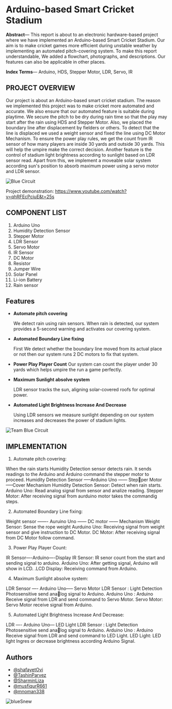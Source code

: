 #  Arduino-based Smart Cricket Stadium

**Abstract**— This report is about to an electronic hardware-based
project where we have implemented an Arduino-based Smart
Cricket Stadium. Our aim is to make cricket games more efficient
during unstable weather by implementing an automated pitch-covering system. To make this report understandable, We added
a flowchart, photographs, and descriptions. Our features can also
be applicable in other places.

**Index Terms**— Arduino, HDS, Stepper Motor, LDR, Servo, IR


##  PROJECT OVERVIEW

Our project is about an Arduino-based smart cricket stadium. The reason we implemented this project was to make
cricket more automated and accurate. We also ensure that our
automated feature is suitable during playtime. We secure the
pitch to be dry during rain time so that the play may start
after the rain using HDS and Stepper Motor. Also, we placed
the boundary line after displacement by fielders or others.
To detect that the line is displaced we used a weight sensor and
fixed the line using DC Motor Mechanism. To ensure the
power play rules, we get the count from IR sensor of how many
players are inside 30 yards and outside 30 yards. This will
help the umpire make the correct decision. Another feature is
the control of stadium light brightness according to sunlight based on
LDR sensor read. Apart from this, we implement a moveable
solar system according sun's position to absorb maximum power
using a servo motor and LDR sensor.

![Blue Circuit](https://github.com/TashinParvez/Smart-Cricket-Stadium/assets/84122972/2e8d4798-823a-490c-88e2-e4f1ca1317d7)

Project demonstration: https://www.youtube.com/watch?v=qhRFEcPciuE&t=25s

##  COMPONENT LIST

1) Arduino Uno
2) Humidity Detection Sensor
3) Stepper Motor
4) LDR Sensor
5) Servo Motor
6) IR Sensor
7) DC Motor
8) Resistor
9) Jumper Wire
10) Solar Panel
11) Li-ion Battery
12) Rain sensor


##  Features
- **Automate pitch covering**

    We detect rain using rain sensors. When rain is detected, our system provides a 5-second warning and activates our covering system.

- **Automated Boundary Line fixing** 

    First We detect whether the boundary line moved from its actual place or not then our system runs 2 DC motors to fix that system.

- **Power Play Player Count**
    Our system can count the player under 30 yards which helps umpire the run a game perfectly.

- **Maximum Sunlight absolve system**  

    LDR sensor tracks the sun, aligning solar-covered roofs for optimal power.

- **Automated Light Brightness Increase And Decrease**

    Using LDR sensors we measure sunlight depending on our system increases and decreases the power of stadium lights.

![Team Blue Circuit](https://github.com/TashinParvez/Smart-Cricket-Stadium/assets/84122972/b934245d-df22-445d-be51-ed4b4d792201)


##  IMPLEMENTATION
1. Automate pitch covering:

When the rain starts Humidity Detection sensor detects rain. It sends readings to the Arduino and Arduino command
the stepper motor to proceed.
Humidity Detection Sensor —–Arduino Uno —— Stepper Motor —–Cover Mechanism
Humidity Detection Sensor: Detect when rain starts.
Arduino Uno:
Read analog signal from sensor and analize reading.
Stepper Motor:
After receiving signal from aurduino motor takes the
commandig steps.

2. Automated Boundary Line fixing:

Weight sensor ——- Auruino Uno —— DC motor ——
Mechanism
Weight Sensor: Sense the rope weight
Aurduino Uno:
Receiving signal from weight sensor and give instruction
to DC Motor.
DC Motor:
After receiving signal from DC Motor follow command.

3) Power Play Player Count:

IR Sensor—-Arduino—-Display
IR Sensor: IR senor count from the start and sending
signal to arduino. Arduino Uno:
After getting signal, Arduino will show in LCD.
.LCD Display: Receiving command from Arduino.

4) Maximum Sunlight absolve system:

LDR Sensor —- Arduino Uno—– Servo Motor
LDR Sensor : Light Detection Photosensitive send analog signal to Arduino.
Arduino Uno : Arduino Receive signal from LDR and
send command to Servo Motor.
Servo Motor: Servo Motor receive signal from Arduino.

5) Automated Light Brightness Increase And Decrease:

LDR —- Arduino Uno— LED Light
LDR Sensor : Light Detection Photosensitive send analog signal to Arduino.
Arduino Uno : Arduino Receive signal from LDR and
send command to LED Light.
LED Light: LED light Ingres or decrease brightness
according Arduino Signal.


## Authors

- [@shafayetOvi](https://www.github.com/octokatherine](https://github.com/shafayetOvi)https://github.com/shafayetOvi)
- [@TashinParvez](https://github.com/TashinParvez)
- [@SharminLiza](https://github.com/SharminLiza)
- [@musfiqurR661](https://github.com/musfiqurR661)
- [@mnoman338](https://github.com/mnoman338)
  
![blueSnew](https://github.com/TashinParvez/Smart-Cricket-Stadium/assets/84122972/9fbc9f0a-64ab-48a9-a729-7031cbf5e191)
